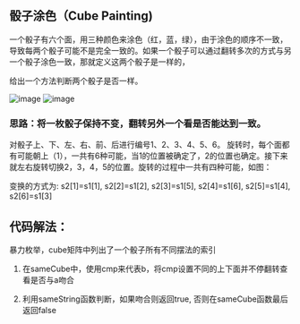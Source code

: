## 骰子涂色（Cube Painting)
 
一个骰子有六个面，用三种颜色来涂色（红，蓝，绿），由于涂色的顺序不一致，导致每两个骰子可能不是完全一致的。如果一个骰子可以通过翻转多次的方式与另一个骰子涂色一致，那就定义这两个骰子是一样的，

给出一个方法判断两个骰子是否一样。

![image](http://github.com/gszswork/Leet_Daily_Summary/Cube_painting/ima/cube1.png)
![image](/ima/cube1.png)

### 思路：将一枚骰子保持不变，翻转另外一个看是否能达到一致。

对骰子上、下、左、右、前、后进行编号1、2、3、4、5、6。 旋转时，每个面都有可能朝上（1），一共有6种可能，当1的位置被确定了，2的位置也确定。接下来就左右旋转切换2，3，4，5的位置。旋转的过程中一共有四种可能，如图：

变换的方式为:
s2[1]=s1[1], s2[2]=s1[2], 
s2[3]=s1[5], s2[4]=s1[6], s2[5]=s1[4], s2[6]=s1[3]


## 代码解法：
暴力枚举，cube矩阵中列出了一个骰子所有不同摆法的索引

1. 在sameCube中，使用cmp来代表b，将cmp设置不同的上下面并不停翻转查看是否与a吻合

2. 利用sameString函数判断，如果吻合则返回true, 否则在sameCube函数最后返回false 

